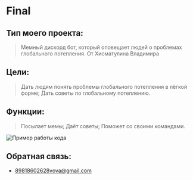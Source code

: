 # Final
## Тип моего проекта:
> Мемный дискорд бот, который оповещает людей о проблемах глобального потепления.
> От Хисматулина Владимира

## Цели:
> Дать людям понять проблемы глобального потепления в лёгкой форме;
> Дать советы по глобальному потеплению.

## Функции:
> Посылает мемы;
> Даёт советы;
> Поможет со своими командами.

  ![Пример работы кода](https://github.com/VladimirKhismatulin/Final/assets/129597519/ef047ed7-5c45-4f25-89a3-12d2b9b47348)
 

## Обратная связь:
- 89818602628vova@gmail.com
